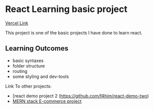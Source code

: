 # React Learning basic project

[Vercel Link](https://react-demo-one-eight.vercel.app)

This project is one of the basic projects I have done to learn react.

## Learning Outcomes
- basic syntaxes
- folder structure
- routing
- some styling and dev-tools


Link To other projects:
- [react demo project 2 (https://github.com/f4him/react-demo-two) 
- [MERN stack E-commerce project](https://github.com/f4him/mern-stack-ecommerce)
